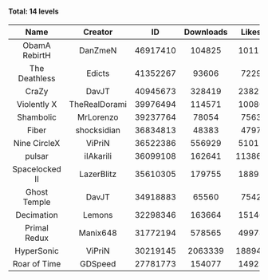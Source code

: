 #### Total: 14 levels

| Name | Creator | ID | Downloads | Likes |
|:---:|:---:|:---:|:---:|:---:|
| ObamA RebirtH | DanZmeN | 46917410 | 104825 | 10115
| The Deathless | Edicts | 41352267 | 93606 | 7229
| CraZy | DavJT | 40945673 | 328419 | 23827
| Violently X | TheRealDorami | 39976494 | 114571 | 10080
| Shambolic | MrLorenzo | 39237764 | 78054 | 7563
| Fiber | shocksidian | 36834813 | 48383 | 4797
| Nine CircleX | ViPriN | 36522386 | 556929 | 51012
| pulsar | iIAkariIi | 36099108 | 162641 | 113868
| Spacelocked II | LazerBlitz | 35610305 | 179755 | 18893
| Ghost Temple | DavJT | 34918883 | 65560 | 7542
| Decimation | Lemons | 32298346 | 163664 | 15146
| Primal Redux | Manix648 | 31772194 | 578565 | 49978
| HyperSonic | ViPriN | 30219145 | 2063339 | 188941
| Roar of Time | GDSpeed | 27781773 | 154077 | 14923
